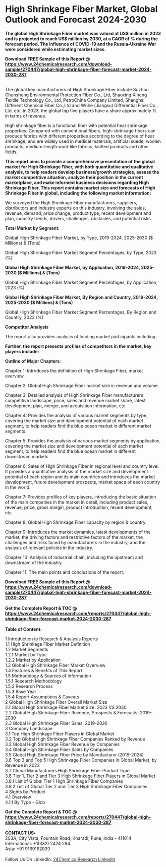 <h1>High Shrinkage Fiber Market, Global Outlook and Forecast 2024-2030</h1><p><strong>The global High Shrinkage Fiber market was valued at US$ million in 2023 and is projected to reach US$ million by 2030, at a CAGR of % during the forecast period. The influence of COVID-19 and the Russia-Ukraine War were considered while estimating market sizes.</strong></p><p>
</p><p></p><div><b>Download FREE Sample of this Report @ 
            <a href="https://www.24chemicalresearch.com/download-sample/270447/global-high-shrinkage-fiber-forecast-market-2024-2030-287">
            https://www.24chemicalresearch.com/download-sample/270447/global-high-shrinkage-fiber-forecast-market-2024-2030-287</a></b></div><br><p>
The global key manufacturers of High Shrinkage Fiber include Suzhou Chunsheng Environmental Protection Fiber Co., Ltd, Shaoxing Xineng Textile Technology Co., Ltd, PetroChina Company Limited, Shanghai Different Chemical Fiber Co.,Ltd and Wuhe (Jiangsu) Differential Fiber Co., Ltd, etc. in 2023, the global top five players have a share approximately % in terms of revenue.</p><p>
High shrinkage fiber is a functional fiber with potential heat shrinkage properties. Compared with conventional fibers, high-shrinkage fibers can produce fabrics with different properties according to the degree of heat shrinkage, and are widely used in medical materials, artificial suede, woolen products, medium-length wool-like fabrics, knitted products and other fields.</p><p>
<strong>This report aims to provide a comprehensive presentation of the global market for High Shrinkage Fiber, with both quantitative and qualitative analysis, to help readers develop business/growth strategies, assess the market competitive situation, analyze their position in the current marketplace, and make informed business decisions regarding High Shrinkage Fiber. This report contains market size and forecasts of High Shrinkage Fiber in global, including the following market information:</strong></p><p>
</p><p>
</p><p>We surveyed the High Shrinkage Fiber manufacturers, suppliers, distributors and industry experts on this industry, involving the sales, revenue, demand, price change, product type, recent development and plan, industry trends, drivers, challenges, obstacles, and potential risks.</p><p>
<strong>Total Market by Segment:</strong></p><p>
Global High Shrinkage Fiber Market, by Type, 2019-2024, 2025-2030 ($ Millions) &amp; (Tons)</p><p>
Global High Shrinkage Fiber Market Segment Percentages, by Type, 2023 (%)</p><p>
</p><p>
</p><p><strong>Global High Shrinkage Fiber Market, by Application, 2019-2024, 2025-2030 ($ Millions) &amp; (Tons)</strong></p><p>
Global High Shrinkage Fiber Market Segment Percentages, by Application, 2023 (%)</p><p>
</p><p>
</p><p><strong>Global High Shrinkage Fiber Market, By Region and Country, 2019-2024, 2025-2030 ($ Millions) &amp; (Tons)</strong></p><p>
Global High Shrinkage Fiber Market Segment Percentages, By Region and Country, 2023 (%)</p><p>
</p><p>
</p><p><strong>Competitor Analysis</strong></p><p>
The report also provides analysis of leading market participants including:</p><p>
</p><p>
</p><p><strong>Further, the report presents profiles of competitors in the market, key players include:</strong></p><p>
</p><p>
</p><p><strong>Outline of Major Chapters:</strong></p><p>
Chapter 1: Introduces the definition of High Shrinkage Fiber, market overview.</p><p>
Chapter 2: Global High Shrinkage Fiber market size in revenue and volume.</p><p>
Chapter 3: Detailed analysis of High Shrinkage Fiber manufacturers competitive landscape, price, sales and revenue market share, latest development plan, merger, and acquisition information, etc.</p><p>
Chapter 4: Provides the analysis of various market segments by type, covering the market size and development potential of each market segment, to help readers find the blue ocean market in different market segments.</p><p>
Chapter 5: Provides the analysis of various market segments by application, covering the market size and development potential of each market segment, to help readers find the blue ocean market in different downstream markets.</p><p>
Chapter 6: Sales of High Shrinkage Fiber in regional level and country level. It provides a quantitative analysis of the market size and development potential of each region and its main countries and introduces the market development, future development prospects, market space of each country in the world.</p><p>
Chapter 7: Provides profiles of key players, introducing the basic situation of the main companies in the market in detail, including product sales, revenue, price, gross margin, product introduction, recent development, etc.</p><p>
Chapter 8: Global High Shrinkage Fiber capacity by region &amp; country.</p><p>
Chapter 9: Introduces the market dynamics, latest developments of the market, the driving factors and restrictive factors of the market, the challenges and risks faced by manufacturers in the industry, and the analysis of relevant policies in the industry.</p><p>
Chapter 10: Analysis of industrial chain, including the upstream and downstream of the industry.</p><p>
Chapter 11: The main points and conclusions of the report.</p><div><b>Download FREE Sample of this Report @ 
            <a href="https://www.24chemicalresearch.com/download-sample/270447/global-high-shrinkage-fiber-forecast-market-2024-2030-287">
            https://www.24chemicalresearch.com/download-sample/270447/global-high-shrinkage-fiber-forecast-market-2024-2030-287</a></b></div><br><div><b>Get the Complete Report & TOC @ 
            <a href="https://www.24chemicalresearch.com/reports/270447/global-high-shrinkage-fiber-forecast-market-2024-2030-287">
            https://www.24chemicalresearch.com/reports/270447/global-high-shrinkage-fiber-forecast-market-2024-2030-287</a></b></div><br>
            <b>Table of Content:</b><p>1 Introduction to Research & Analysis Reports<br />
    1.1 High Shrinkage Fiber Market Definition<br />
    1.2 Market Segments<br />
        1.2.1 Market by Type<br />
        1.2.2 Market by Application<br />
    1.3 Global High Shrinkage Fiber Market Overview<br />
    1.4 Features & Benefits of This Report<br />
    1.5 Methodology & Sources of Information<br />
        1.5.1 Research Methodology<br />
        1.5.2 Research Process<br />
        1.5.3 Base Year<br />
        1.5.4 Report Assumptions & Caveats<br />
2 Global High Shrinkage Fiber Overall Market Size<br />
    2.1 Global High Shrinkage Fiber Market Size: 2023 VS 2030<br />
    2.2 Global High Shrinkage Fiber Revenue, Prospects & Forecasts: 2019-2030<br />
    2.3 Global High Shrinkage Fiber Sales: 2019-2030<br />
3 Company Landscape<br />
    3.1 Top High Shrinkage Fiber Players in Global Market<br />
    3.2 Top Global High Shrinkage Fiber Companies Ranked by Revenue<br />
    3.3 Global High Shrinkage Fiber Revenue by Companies<br />
    3.4 Global High Shrinkage Fiber Sales by Companies<br />
    3.5 Global High Shrinkage Fiber Price by Manufacturer (2019-2024)<br />
    3.6 Top 3 and Top 5 High Shrinkage Fiber Companies in Global Market, by Revenue in 2023<br />
    3.7 Global Manufacturers High Shrinkage Fiber Product Type<br />
    3.8 Tier 1, Tier 2 and Tier 3 High Shrinkage Fiber Players in Global Market<br />
        3.8.1 List of Global Tier 1 High Shrinkage Fiber Companies<br />
        3.8.2 List of Global Tier 2 and Tier 3 High Shrinkage Fiber Companies<br />
4 Sights by Product<br />
    4.1 Overview<br />
        4.1.1 By Type - Glob</p><div><b>Get the Complete Report & TOC @ 
            <a href="https://www.24chemicalresearch.com/reports/270447/global-high-shrinkage-fiber-forecast-market-2024-2030-287">
            https://www.24chemicalresearch.com/reports/270447/global-high-shrinkage-fiber-forecast-market-2024-2030-287</a></b></div><br><b>CONTACT US:</b><br>
            203A, City Vista, Fountain Road, Kharadi, Pune, India - 411014<br>
            International: +1(332) 2424 294<br>
            Asia: +91 9169162030 <br><br>
            Follow Us On LinkedIn: <a href="https://www.linkedin.com/company/24chemicalresearch/">24ChemicalResearch LinkedIn</a>